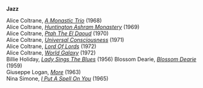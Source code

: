 **Jazz**

Alice Coltrane, <a href="tidal://album/35655609" target="_blank">*A Monastic Trio*</a> (1968)  
Alice Coltrane, <a href="tidal://album/4045933" target="_blank">*Huntington Ashram Monastery*</a> (1969)  
Alice Coltrane, <a href="tidal://album/35655262" target="_blank">*Ptah The El Daoud*</a> (1970)  
Alice Coltrane, <a href="tidal://album/569847" target="_blank">*Universal Consciousness*</a> (1971)  
Alice Coltrane, <a href="tidal://album/4038150" target="_blank">*Lord Of Lords*</a> (1972)  
Alice Coltrane, <a href="tidal://album/4037730" target="_blank">*World Galaxy*</a> (1972)  
Billie Holiday, <a href="tidal://album/93057537" target="_blank">*Lady Sings The Blues*</a> (1956) 
Blossom Dearie, <a href="tidal://album/77658906" target="_blank">*Blossom Dearie*</a> (1959)  
Giuseppe Logan, <a href="tidal://album/21013203" target="_blank">*More*</a> (1963)  
Nina Simone, <a href="tidal://album/108022684" target="_blank">*I Put A Spell On You*</a> (1965)


